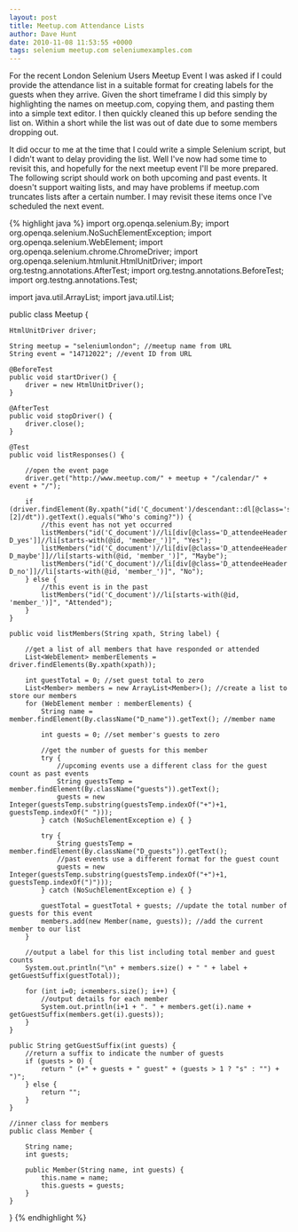 ```yaml
---
layout: post
title: Meetup.com Attendance Lists
author: Dave Hunt
date: 2010-11-08 11:53:55 +0000
tags: selenium meetup.com seleniumexamples.com
---
```

For the recent London Selenium Users Meetup Event I was asked if I could provide
the attendance list in a suitable format for creating labels for the guests when
they arrive. Given the short timeframe I did this simply by highlighting the
names on meetup.com, copying them, and pasting them into a simple text editor. I
then quickly cleaned this up before sending the list on. Within a short while
the list was out of date due to some members dropping out.<!--more-->

It did occur to me at the time that I could write a simple Selenium script, but
I didn't want to delay providing the list. Well I've now had some time to
revisit this, and hopefully for the next meetup event I'll be more prepared. The
following script should work on both upcoming and past events. It doesn't
support waiting lists, and may have problems if meetup.com truncates lists after
a certain number. I may revisit these items once I've scheduled the next event.

{% highlight java %}
import org.openqa.selenium.By;
import org.openqa.selenium.NoSuchElementException;
import org.openqa.selenium.WebElement;
import org.openqa.selenium.chrome.ChromeDriver;
import org.openqa.selenium.htmlunit.HtmlUnitDriver;
import org.testng.annotations.AfterTest;
import org.testng.annotations.BeforeTest;
import org.testng.annotations.Test;

import java.util.ArrayList;
import java.util.List;

public class Meetup {

    HtmlUnitDriver driver;

    String meetup = "seleniumlondon"; //meetup name from URL
    String event = "14712022"; //event ID from URL

    @BeforeTest
    public void startDriver() {
        driver = new HtmlUnitDriver();
    }

    @AfterTest
    public void stopDriver() {
        driver.close();
    }

    @Test
    public void listResponses() {

        //open the event page
        driver.get("http://www.meetup.com/" + meetup + "/calendar/" + event + "/");

        if (driver.findElement(By.xpath("id('C_document')/descendant::dl[@class='stats'][2]/dt")).getText().equals("Who's coming?")) {
            //this event has not yet occurred
            listMembers("id('C_document')//li[div[@class='D_attendeeHeader D_yes']]//li[starts-with(@id, 'member_')]", "Yes");
            listMembers("id('C_document')//li[div[@class='D_attendeeHeader D_maybe']]//li[starts-with(@id, 'member_')]", "Maybe");
            listMembers("id('C_document')//li[div[@class='D_attendeeHeader D_no']]//li[starts-with(@id, 'member_')]", "No");
        } else {
            //this event is in the past
            listMembers("id('C_document')//li[starts-with(@id, 'member_')]", "Attended");
        }
    }

    public void listMembers(String xpath, String label) {

        //get a list of all members that have responded or attended
        List<WebElement> memberElements = driver.findElements(By.xpath(xpath));

        int guestTotal = 0; //set guest total to zero
        List<Member> members = new ArrayList<Member>(); //create a list to store our members
        for (WebElement member : memberElements) {
            String name = member.findElement(By.className("D_name")).getText(); //member name

            int guests = 0; //set member's guests to zero

            //get the number of guests for this member
            try {
                //upcoming events use a different class for the guest count as past events
                String guestsTemp = member.findElement(By.className("guests")).getText();
                guests = new Integer(guestsTemp.substring(guestsTemp.indexOf("+")+1, guestsTemp.indexOf(" ")));
            } catch (NoSuchElementException e) { }

            try {
                String guestsTemp = member.findElement(By.className("D_guests")).getText();
                //past events use a different format for the guest count
                guests = new Integer(guestsTemp.substring(guestsTemp.indexOf("+")+1, guestsTemp.indexOf(")")));
            } catch (NoSuchElementException e) { }

            guestTotal = guestTotal + guests; //update the total number of guests for this event
            members.add(new Member(name, guests)); //add the current member to our list
        }

        //output a label for this list including total member and guest counts
        System.out.println("\n" + members.size() + " " + label + getGuestSuffix(guestTotal));

        for (int i=0; i<members.size(); i++) {
            //output details for each member
            System.out.println(i+1 + ". " + members.get(i).name + getGuestSuffix(members.get(i).guests));
        }
    }

    public String getGuestSuffix(int guests) {
        //return a suffix to indicate the number of guests
        if (guests > 0) {
            return " (+" + guests + " guest" + (guests > 1 ? "s" : "") + ")";
        } else {
            return "";
        }
    }

    //inner class for members
    public class Member {

        String name;
        int guests;

        public Member(String name, int guests) {
            this.name = name;
            this.guests = guests;
        }
    }
}
{% endhighlight %}
